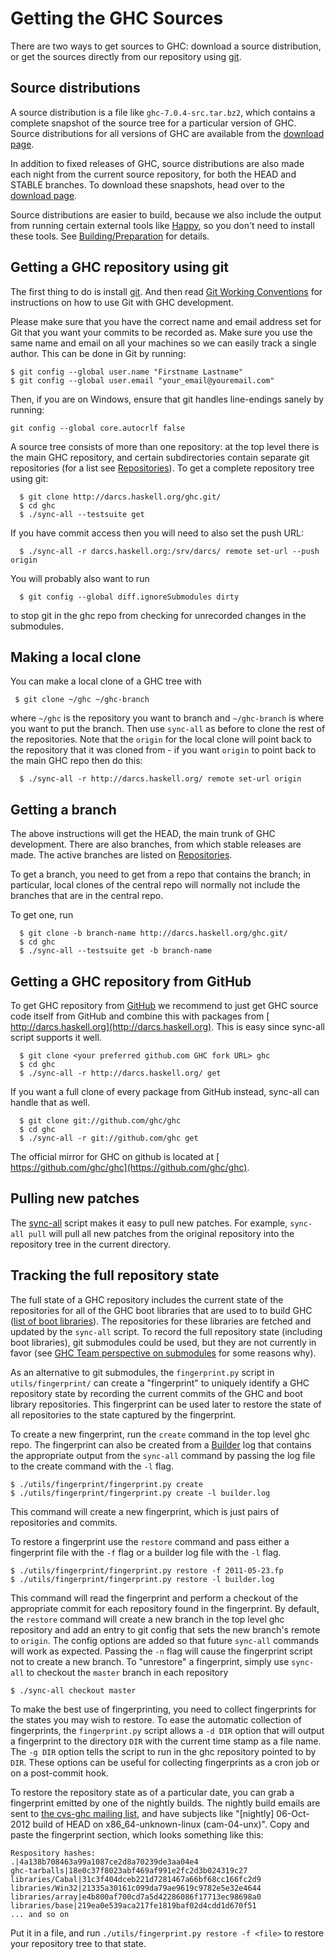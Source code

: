 # Getting the GHC Sources


There are two ways to get sources to GHC: download a source distribution, or get the sources directly from our repository using [ git](http://git-scm.com/).

## Source distributions


A source distribution is a file like `ghc-7.0.4-src.tar.bz2`, which contains a complete snapshot of the source tree for a particular version of GHC. Source distributions for all versions of GHC are available from the [download page](http://www.haskell.org/ghc/download.html).


In addition to fixed releases of GHC, source distributions are also made each night from the current source repository, for both the HEAD and STABLE branches. To download these snapshots, head over to the [download page](http://www.haskell.org/ghc/download.html).


Source distributions are easier to build, because we also include the output from running certain external tools like [ Happy](http://haskell.org/happy), so you don't need to install these tools. See [Building/Preparation](building/preparation) for details.

## Getting a GHC repository using git


The first thing to do is install [ git](http://git-scm.com/). And then read [Git Working Conventions](working-conventions/git) for instructions on how to use Git with GHC development.


Please make sure that you have the correct name and email address set for Git that you want your commits to be recorded as. Make sure you use the same name and email on all your machines so we can easily track a single author. This can be done in Git by running:

```wiki
$ git config --global user.name "Firstname Lastname"
$ git config --global user.email "your_email@youremail.com"
```


Then, if you are on Windows, ensure that git handles line-endings sanely by running:

```wiki
git config --global core.autocrlf false
```


A source tree consists of more than one repository: at the top level there is the main GHC repository, and certain subdirectories contain separate git repositories (for a list see [Repositories](repositories)). To get a complete repository tree using git:

```wiki
  $ git clone http://darcs.haskell.org/ghc.git/
  $ cd ghc
  $ ./sync-all --testsuite get
```


If you have commit access then you will need to also set the push URL:

```wiki
  $ ./sync-all -r darcs.haskell.org:/srv/darcs/ remote set-url --push origin
```


You will probably also want to run

```wiki
  $ git config --global diff.ignoreSubmodules dirty
```


to stop git in the ghc repo from checking for unrecorded changes in the submodules.

## Making a local clone


You can make a local clone of a GHC tree with

```wiki
 $ git clone ~/ghc ~/ghc-branch
```


where `~/ghc` is the repository you want to branch and `~/ghc-branch` is where you want to put the branch. Then use `sync-all` as before to clone the rest of the repositories.  Note that the `origin` for the local clone will point back to the repository that it was cloned from - if you want `origin` to point back to the main GHC repo then do this:

```wiki
  $ ./sync-all -r http://darcs.haskell.org/ remote set-url origin
```

## Getting a branch


The above instructions will get the HEAD, the main trunk of GHC development. There are also branches, from which stable releases are made. The active branches are listed on [Repositories](repositories).


To get a branch, you need to get from a repo that contains the branch; in particular, local clones of the central repo will normally not include the branches that are in the central repo.


To get one, run

```wiki
  $ git clone -b branch-name http://darcs.haskell.org/ghc.git/
  $ cd ghc
  $ ./sync-all --testsuite get -b branch-name
```

## Getting a GHC repository from GitHub


To get GHC repository from [ GitHub](http://www.github.com) we recommend to just get GHC source code itself from GitHub and combine this with packages from [ http://darcs.haskell.org](http://darcs.haskell.org). This is easy since sync-all script supports it well.

```wiki
  $ git clone <your preferred github.com GHC fork URL> ghc
  $ cd ghc
  $ ./sync-all -r http://darcs.haskell.org/ get
```


If you want a full clone of every package from GitHub instead, sync-all can handle that as well.

```wiki
  $ git clone git://github.com/ghc/ghc
  $ cd ghc
  $ ./sync-all -r git://github.com/ghc get
```


The official mirror for GHC on github is located at [ https://github.com/ghc/ghc](https://github.com/ghc/ghc).

## Pulling new patches


The [sync-all](building/sync-all) script makes it easy to pull new patches. For example, `sync-all pull` will pull all new patches from the original repository into the repository tree in the current directory.

## Tracking the full repository state


The full state of a GHC repository includes the current state of the repositories for all of the GHC boot libraries that are used to to build GHC ([list of boot libraries](repositories)). The repositories for these libraries are fetched and updated by the `sync-all` script. To record the full repository state (including boot libraries), git submodules could be used, but they are not currently in favor (see [GHC Team perspective on submodules](darcs-conversion#the-perspective-on-submodules) for some reasons why).


As an alternative to git submodules, the `fingerprint.py` script in `utils/fingerprint/` can create a "fingerprint" to uniquely identify a GHC repository state by recording the current commits of the GHC and boot library repositories. This fingerprint can be used later to restore the state of all repositories to the state captured by the fingerprint. 


To create a new fingerprint, run the `create` command in the top level ghc repo. The fingerprint can also be created from a [Builder](builder) log that contains the appropriate output from the `sync-all` command by passing the log file to the create command with the `-l` flag.

```wiki
$ ./utils/fingerprint/fingerprint.py create
$ ./utils/fingerprint/fingerprint.py create -l builder.log
```


This command will create a new fingerprint, which is just pairs of repositories and commits. 


To restore a fingerprint use the `restore` command and pass either a fingerprint file with the `-f` flag or a builder log file with the `-l` flag.

```wiki
$ ./utils/fingerprint/fingerprint.py restore -f 2011-05-23.fp
$ ./utils/fingerprint/fingerprint.py restore -l builder.log
```


This command will read the fingerprint and perform a checkout of the appropriate commit for each repository found in the fingerprint. By default, the `restore` command will create a new branch in the top level ghc repository and add an entry to git config that sets the new branch's remote to `origin`. The config options are added so that future `sync-all` commands will work as expected. Passing the `-n` flag will cause the fingerprint script not to create a new branch. To "unrestore" a fingerprint, simply use `sync-all` to checkout the `master` branch in each repository

```wiki
$ ./sync-all checkout master
```


To make the best use of fingerprinting, you need to collect fingerprints for the states you may wish to restore. To ease the automatic collection of fingerprints, the `fingerprint.py` script allows a `-d DIR` option that will output a fingerprint to the directory `DIR` with the current time stamp as a file name. The `-g DIR` option tells the script to run in the ghc repository pointed to by `DIR`. These options can be useful for collecting fingerprints as a cron job or on a post-commit hook.


To restore the repository state as of a particular date, you can grab a fingerprint emitted by one of the nightly builds.  The nightly build emails are sent to [ the cvs-ghc mailing list](http://www.haskell.org/pipermail/cvs-ghc/), and have subjects like "\[nightly\] 06-Oct-2012 build of HEAD on x86_64-unknown-linux (cam-04-unx)".  Copy and paste the fingerprint section, which looks something like this:

```wiki
Respository hashes:
.|4a138b708463a99a1087ce2d8a70239de3aa04e4
ghc-tarballs|18e0c37f8023abf469af991e2fc2d3b024319c27
libraries/Cabal|31c3f404dceb221d7281467a66bf68cc166fc2d9
libraries/Win32|21335a30161c099da79ae9619c9782e5e32e4644
libraries/array|e4b800af700cd7a5d42286086f17713ec98698a0
libraries/base|219ea0e539aca217fe1819baf02d4cdd1d670f51
... and so on
```


Put it in a file, and run `./utils/fingerprint.py restore -f <file>` to restore your repository tree to that state.
